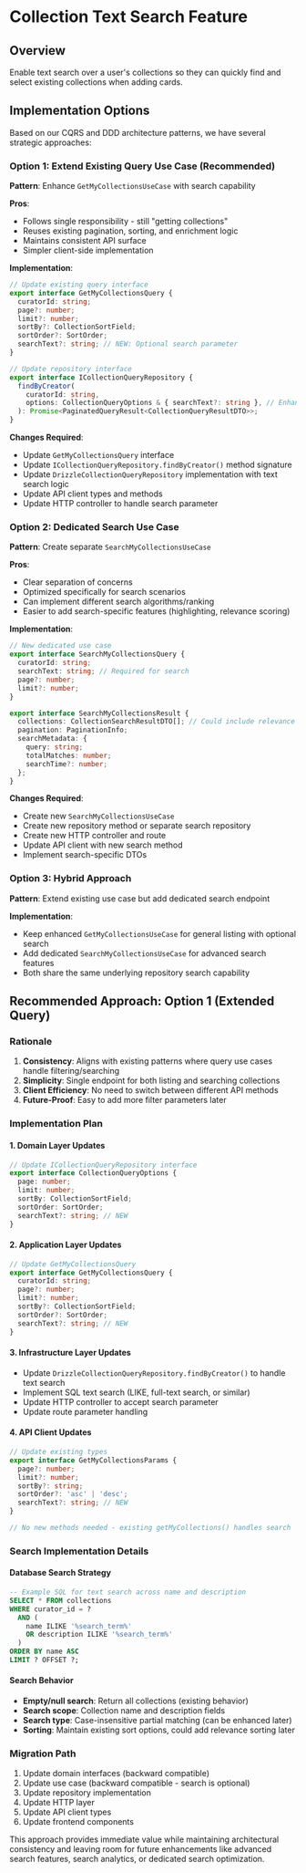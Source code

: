 # Collection Text Search Feature

## Overview
Enable text search over a user's collections so they can quickly find and select existing collections when adding cards.

## Implementation Options

Based on our CQRS and DDD architecture patterns, we have several strategic approaches:

### Option 1: Extend Existing Query Use Case (Recommended)
**Pattern**: Enhance `GetMyCollectionsUseCase` with search capability

**Pros**:
- Follows single responsibility - still "getting collections" 
- Reuses existing pagination, sorting, and enrichment logic
- Maintains consistent API surface
- Simpler client-side implementation

**Implementation**:
```typescript
// Update existing query interface
export interface GetMyCollectionsQuery {
  curatorId: string;
  page?: number;
  limit?: number;
  sortBy?: CollectionSortField;
  sortOrder?: SortOrder;
  searchText?: string; // NEW: Optional search parameter
}

// Update repository interface
export interface ICollectionQueryRepository {
  findByCreator(
    curatorId: string,
    options: CollectionQueryOptions & { searchText?: string }, // Enhanced options
  ): Promise<PaginatedQueryResult<CollectionQueryResultDTO>>;
}
```

**Changes Required**:
- Update `GetMyCollectionsQuery` interface
- Update `ICollectionQueryRepository.findByCreator()` method signature
- Update `DrizzleCollectionQueryRepository` implementation with text search logic
- Update API client types and methods
- Update HTTP controller to handle search parameter

### Option 2: Dedicated Search Use Case
**Pattern**: Create separate `SearchMyCollectionsUseCase`

**Pros**:
- Clear separation of concerns
- Optimized specifically for search scenarios
- Can implement different search algorithms/ranking
- Easier to add search-specific features (highlighting, relevance scoring)

**Implementation**:
```typescript
// New dedicated use case
export interface SearchMyCollectionsQuery {
  curatorId: string;
  searchText: string; // Required for search
  page?: number;
  limit?: number;
}

export interface SearchMyCollectionsResult {
  collections: CollectionSearchResultDTO[]; // Could include relevance scores
  pagination: PaginationInfo;
  searchMetadata: {
    query: string;
    totalMatches: number;
    searchTime?: number;
  };
}
```

**Changes Required**:
- Create new `SearchMyCollectionsUseCase`
- Create new repository method or separate search repository
- Create new HTTP controller and route
- Update API client with new search method
- Implement search-specific DTOs

### Option 3: Hybrid Approach
**Pattern**: Extend existing use case but add dedicated search endpoint

**Implementation**:
- Keep enhanced `GetMyCollectionsUseCase` for general listing with optional search
- Add dedicated `SearchMyCollectionsUseCase` for advanced search features
- Both share the same underlying repository search capability

## Recommended Approach: Option 1 (Extended Query)

### Rationale
1. **Consistency**: Aligns with existing patterns where query use cases handle filtering/searching
2. **Simplicity**: Single endpoint for both listing and searching collections
3. **Client Efficiency**: No need to switch between different API methods
4. **Future-Proof**: Easy to add more filter parameters later

### Implementation Plan

#### 1. Domain Layer Updates
```typescript
// Update ICollectionQueryRepository interface
export interface CollectionQueryOptions {
  page: number;
  limit: number;
  sortBy: CollectionSortField;
  sortOrder: SortOrder;
  searchText?: string; // NEW
}
```

#### 2. Application Layer Updates
```typescript
// Update GetMyCollectionsQuery
export interface GetMyCollectionsQuery {
  curatorId: string;
  page?: number;
  limit?: number;
  sortBy?: CollectionSortField;
  sortOrder?: SortOrder;
  searchText?: string; // NEW
}
```

#### 3. Infrastructure Layer Updates
- Update `DrizzleCollectionQueryRepository.findByCreator()` to handle text search
- Implement SQL text search (LIKE, full-text search, or similar)
- Update HTTP controller to accept search parameter
- Update route parameter handling

#### 4. API Client Updates
```typescript
// Update existing types
export interface GetMyCollectionsParams {
  page?: number;
  limit?: number;
  sortBy?: string;
  sortOrder?: 'asc' | 'desc';
  searchText?: string; // NEW
}

// No new methods needed - existing getMyCollections() handles search
```

### Search Implementation Details

#### Database Search Strategy
```sql
-- Example SQL for text search across name and description
SELECT * FROM collections 
WHERE curator_id = ? 
  AND (
    name ILIKE '%search_term%' 
    OR description ILIKE '%search_term%'
  )
ORDER BY name ASC
LIMIT ? OFFSET ?;
```

#### Search Behavior
- **Empty/null search**: Return all collections (existing behavior)
- **Search scope**: Collection name and description fields
- **Search type**: Case-insensitive partial matching (can be enhanced later)
- **Sorting**: Maintain existing sort options, could add relevance sorting later

### Migration Path
1. Update domain interfaces (backward compatible)
2. Update use case (backward compatible - search is optional)
3. Update repository implementation
4. Update HTTP layer
5. Update API client types
6. Update frontend components

This approach provides immediate value while maintaining architectural consistency and leaving room for future enhancements like advanced search features, search analytics, or dedicated search optimization.
